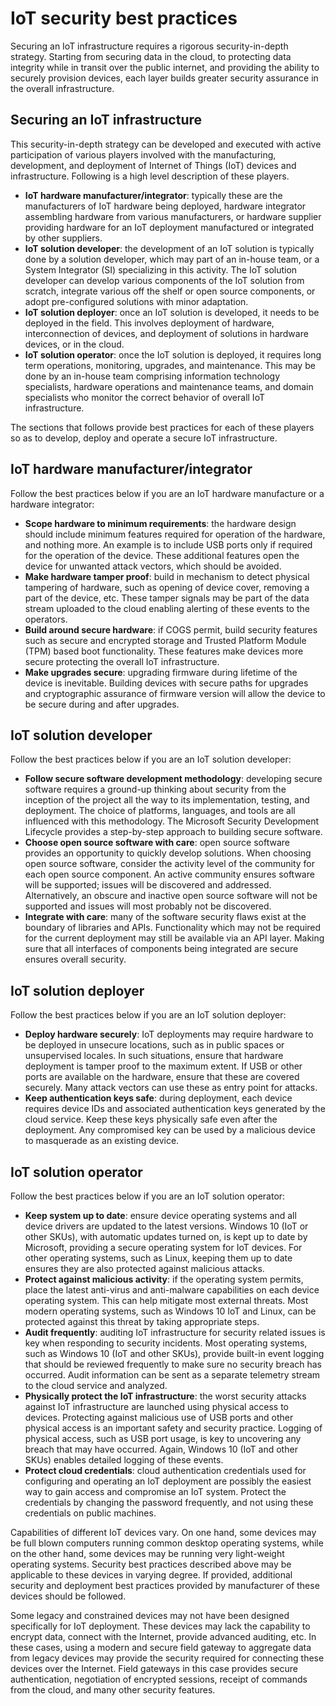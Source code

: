 <properties
 pageTitle="IoT Security Best Practices"
 description="Security best practices for securing your IoT infrastructure"
 services=""
 suite="iot-suite"
 documentationCenter=""
 authors="YuriDio"
 manager="timlt"
 editor=""/>

<tags
 ms.service="iot-suite"
 ms.devlang="na"
 ms.topic="article"
 ms.tgt_pltfrm="na"
 ms.workload="na"
 ms.date="04/05/2016"
 ms.author="yurid"/>

# IoT security best practices

Securing an IoT infrastructure requires a rigorous security-in-depth strategy. Starting from securing data in the cloud, to protecting data integrity while in transit over the public internet, and providing the ability to securely provision devices, each layer builds greater security assurance in the overall infrastructure. 

## Securing an IoT infrastructure
 
This security-in-depth strategy can be developed and executed with active participation of various players involved with the manufacturing, development, and deployment of Internet of Things (IoT) devices and infrastructure. Following is a high level description of these players.  

- **IoT hardware manufacturer/integrator**: typically these are the manufacturers of IoT hardware being deployed, hardware integrator assembling hardware from various manufacturers, or hardware supplier providing hardware for an IoT deployment manufactured or integrated by other suppliers.
- **IoT solution developer**: the development of an IoT solution is typically done by a solution developer, which may part of an in-house team, or a System Integrator (SI) specializing in this activity. The IoT solution developer can develop various components of the IoT solution from scratch, integrate various off the shelf or open source components, or adopt pre-configured solutions with minor adaptation.
- **IoT solution deployer**: once an IoT solution is developed, it needs to be deployed in the field. This involves deployment of hardware, interconnection of devices, and deployment of solutions in hardware devices, or in the cloud.
- **IoT solution operator**: once the IoT solution is deployed, it requires long term operations, monitoring, upgrades, and maintenance. This may be done by an in-house team comprising information technology specialists, hardware operations and maintenance teams, and domain specialists who monitor the correct behavior of overall IoT infrastructure. 

The sections that follows provide best practices for each of these players so as to develop, deploy and operate a secure IoT infrastructure. 

## IoT hardware manufacturer/integrator

Follow the best practices below if you are an IoT hardware manufacture or a hardware integrator:

- **Scope hardware to minimum requirements**: the hardware design should include minimum features required for operation of the hardware, and nothing more. An example is to include USB ports only if required for the operation of the device. These additional features open the device for unwanted attack vectors, which should be avoided. 
- **Make hardware tamper proof**: build in mechanism to detect physical tampering of hardware, such as opening of device cover, removing a part of the device, etc. These tamper signals may be part of the data stream uploaded to the cloud enabling alerting of these events to the operators. 
- **Build around secure hardware**: if COGS permit, build security features such as secure and encrypted storage and Trusted Platform Module (TPM) based boot functionality. These features make devices more secure protecting the overall IoT infrastructure.
- **Make upgrades secure**: upgrading firmware during lifetime of the device is inevitable. Building devices with secure paths for upgrades and cryptographic assurance of firmware version will allow the device to be secure during and after upgrades.

## IoT solution developer

Follow the best practices below if you are an IoT solution developer:

- **Follow secure software development methodology**: developing secure software requires a ground-up thinking about security from the inception of the project all the way to its implementation, testing, and deployment. The choice of platforms, languages, and tools are all influenced with this methodology. The Microsoft Security Development Lifecycle provides a step-by-step approach to building secure software.
- **Choose open source software with care**: open source software provides an opportunity to quickly develop solutions. When choosing open source software, consider the activity level of the community for each open source component. An active community ensures software will be supported; issues will be discovered and addressed. Alternatively, an obscure and inactive open source software will not be supported and issues will most probably not be discovered.
- **Integrate with care**: many of the software security flaws exist at the boundary of libraries and APIs. Functionality which may not be required for the current deployment may still be available via an API layer. Making sure that all interfaces of components being integrated are secure ensures overall security.      

## IoT solution deployer

Follow the best practices below if you are an IoT solution deployer:

- **Deploy hardware securely**: IoT deployments may require hardware to be deployed in unsecure locations, such as in public spaces or unsupervised locales. In such situations, ensure that hardware deployment is tamper proof to the maximum extent. If USB or other ports are available on the hardware, ensure that these are covered securely. Many attack vectors can use these as entry point for attacks.
- **Keep authentication keys safe**: during deployment, each device requires device IDs and associated authentication keys generated by the cloud service. Keep these keys physically safe even after the deployment. Any compromised key can be used by a malicious device to masquerade as an existing device.

## IoT solution operator

Follow the best practices below if you are an IoT solution operator:

- **Keep system up to date**: ensure device operating systems and all device drivers are updated to the latest versions. Windows 10 (IoT or other SKUs), with automatic updates turned on, is kept up to date by Microsoft, providing a secure operating system for IoT devices. For other operating systems, such as Linux, keeping them up to date ensures they are also protected against malicious attacks. 
- **Protect against malicious activity**: if the operating system permits, place the latest anti-virus and anti-malware capabilities on each device operating system. This can help mitigate most external threats. Most modern operating systems, such as Windows 10 IoT and Linux, can be protected against this threat by taking appropriate steps. 
- **Audit frequently**: auditing IoT infrastructure for security related issues is key when responding to security incidents. Most operating systems, such as Windows 10 (IoT and other SKUs), provide built-in event logging that should be reviewed frequently to make sure no security breach has occurred. Audit information can be sent as a separate telemetry stream to the cloud service and analyzed.
- **Physically protect the IoT infrastructure**: the worst security attacks against IoT infrastructure are launched using physical access to devices. Protecting against malicious use of USB ports and other physical access is an important safety and security practice. Logging of physical access, such as USB port usage, is key to uncovering any breach that may have occurred. Again, Windows 10 (IoT and other SKUs) enables detailed logging of these events.
- **Protect cloud credentials**: cloud authentication credentials used for configuring and operating an IoT deployment are possibly the easiest way to gain access and compromise an IoT system. Protect the credentials by changing the password frequently, and not using these credentials on public machines. 

Capabilities of different IoT devices vary. On one hand, some devices may be full blown computers running common desktop operating systems, while on the other hand, some devices may be running very light-weight operating systems. Security best practices described above may be applicable to these devices in varying degree. If provided, additional security and deployment best practices provided by manufacturer of these devices should be followed. 

Some legacy and constrained devices may not have been designed specifically for IoT deployment. These devices may lack the capability to encrypt data, connect with the Internet, provide advanced auditing, etc. In these cases, using a modern and secure field gateway to aggregate data from legacy devices may provide the security required for connecting these devices over the Internet. Field gateways in this case provides secure authentication, negotiation of encrypted sessions, receipt of commands from the cloud, and many other security features. 

